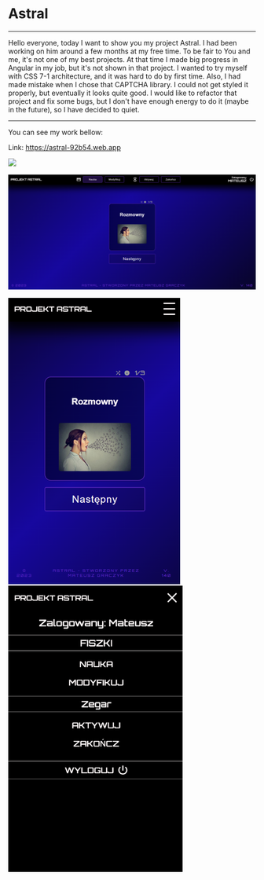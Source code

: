 # Astral

-------------


Hello everyone, today I want to show you my project Astral.
I had been working on him around a few months at my free time.
To be fair to You and me, it's not one of my best projects.
At that time I made big progress in Angular in my job,
but it's not shown in that project.
I wanted to try myself with CSS 7-1 architecture, and it was hard to
do by first time. Also, I had made mistake when I chose that CAPTCHA library.
I could not get styled it properly, but eventually it looks quite good.
I would like to refactor that project and fix some bugs,
but I don't have enough energy to do it (maybe in the future),
so I have decided to quiet.

-------------



You can see my work bellow:

Link: https://astral-92b54.web.app

![](doc/gif/entry-page.gif)

![](doc/img/flashcards.png)

<img src="doc/img/small-flashcards.png" width="350px" height="auto">
<img src="doc/img/small-menu.png" width="355px" height="auto">
